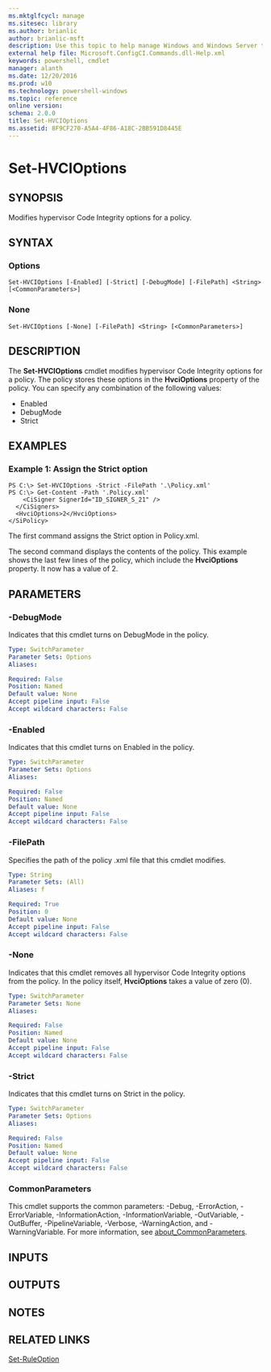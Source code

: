 ```yaml
---
ms.mktglfcycl: manage
ms.sitesec: library
ms.author: brianlic
author: brianlic-msft
description: Use this topic to help manage Windows and Windows Server technologies with Windows PowerShell.
external help file: Microsoft.ConfigCI.Commands.dll-Help.xml
keywords: powershell, cmdlet
manager: alanth
ms.date: 12/20/2016
ms.prod: w10
ms.technology: powershell-windows
ms.topic: reference
online version: 
schema: 2.0.0
title: Set-HVCIOptions
ms.assetid: 8F9CF270-A5A4-4F86-A18C-2BB591D8445E
---
```


# Set-HVCIOptions

## SYNOPSIS
Modifies hypervisor Code Integrity options for a policy.

## SYNTAX

### Options
```
Set-HVCIOptions [-Enabled] [-Strict] [-DebugMode] [-FilePath] <String> [<CommonParameters>]
```

### None
```
Set-HVCIOptions [-None] [-FilePath] <String> [<CommonParameters>]
```

## DESCRIPTION
The **Set-HVCIOptions** cmdlet modifies hypervisor Code Integrity options for a policy.
The policy stores these options in the **HvciOptions** property of the policy.
You can specify any combination of the following values: 

- Enabled  
- DebugMode  
- Strict

## EXAMPLES

### Example 1: Assign the Strict option
```
PS C:\> Set-HVCIOptions -Strict -FilePath '.\Policy.xml'   
PS C:\> Get-Content -Path '.Policy.xml'
    <CiSigner SignerId="ID_SIGNER_S_21" />
  </CiSigners>
  <HvciOptions>2</HvciOptions>
</SiPolicy>
```

The first command assigns the Strict option in Policy.xml.

The second command displays the contents of the policy.
This example shows the last few lines of the policy, which include the **HvciOptions** property.
It now has a value of 2.

## PARAMETERS

### -DebugMode
Indicates that this cmdlet turns on DebugMode in the policy.

```yaml
Type: SwitchParameter
Parameter Sets: Options
Aliases: 

Required: False
Position: Named
Default value: None
Accept pipeline input: False
Accept wildcard characters: False
```

### -Enabled
Indicates that this cmdlet turns on Enabled in the policy.

```yaml
Type: SwitchParameter
Parameter Sets: Options
Aliases: 

Required: False
Position: Named
Default value: None
Accept pipeline input: False
Accept wildcard characters: False
```

### -FilePath
Specifies the path of the policy .xml file that this cmdlet modifies.

```yaml
Type: String
Parameter Sets: (All)
Aliases: f

Required: True
Position: 0
Default value: None
Accept pipeline input: False
Accept wildcard characters: False
```

### -None
Indicates that this cmdlet removes all hypervisor Code Integrity options from the policy.
In the policy itself, **HvciOptions** takes a value of zero (0).

```yaml
Type: SwitchParameter
Parameter Sets: None
Aliases: 

Required: False
Position: Named
Default value: None
Accept pipeline input: False
Accept wildcard characters: False
```

### -Strict
Indicates that this cmdlet turns on Strict in the policy.

```yaml
Type: SwitchParameter
Parameter Sets: Options
Aliases: 

Required: False
Position: Named
Default value: None
Accept pipeline input: False
Accept wildcard characters: False
```

### CommonParameters
This cmdlet supports the common parameters: -Debug, -ErrorAction, -ErrorVariable, -InformationAction, -InformationVariable, -OutVariable, -OutBuffer, -PipelineVariable, -Verbose, -WarningAction, and -WarningVariable. For more information, see [about_CommonParameters](http://go.microsoft.com/fwlink/?LinkID=113216).

## INPUTS

## OUTPUTS

## NOTES

## RELATED LINKS

[Set-RuleOption](./Set-RuleOption.md)

